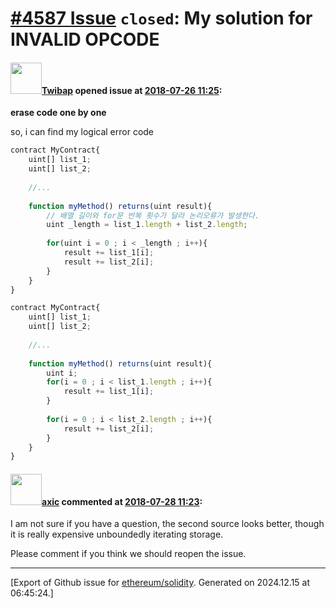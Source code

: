 # [\#4587 Issue](https://github.com/ethereum/solidity/issues/4587) `closed`: My solution for INVALID OPCODE

#### <img src="https://avatars.githubusercontent.com/u/26022935?u=812b5184d608b1e911a6cecb31d7329174a195d5&v=4" width="50">[Twibap](https://github.com/Twibap) opened issue at [2018-07-26 11:25](https://github.com/ethereum/solidity/issues/4587):

**erase code one by one**

so, i can find my logical error code

```javascript
contract MyContract{
	uint[] list_1;
	uint[] list_2;
	
	//...
	
	function myMethod() returns(uint result){
		// 배열 길이와 for문 반복 횟수가 달라 논리오류가 발생한다.
		uint _length = list_1.length + list_2.length;
		
		for(uint i = 0 ; i < _length ; i++){
			result += list_1[i];
			result += list_2[i];
		}
	}
}
```

```javascript
contract MyContract{
	uint[] list_1;
	uint[] list_2;
	
	//...
	
	function myMethod() returns(uint result){
		uint i;
		for(i = 0 ; i < list_1.length ; i++){
			result += list_1[i];
		}
    
   		for(i = 0 ; i < list_2.length ; i++){
			result += list_2[i];
		}
	}
}
```



#### <img src="https://avatars.githubusercontent.com/u/20340?v=4" width="50">[axic](https://github.com/axic) commented at [2018-07-28 11:23](https://github.com/ethereum/solidity/issues/4587#issuecomment-408600613):

I am not sure if you have a question, the second source looks better, though it is really expensive unboundedly iterating storage.

Please comment if you think we should reopen the issue.


-------------------------------------------------------------------------------



[Export of Github issue for [ethereum/solidity](https://github.com/ethereum/solidity). Generated on 2024.12.15 at 06:45:24.]
